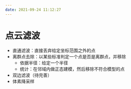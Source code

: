 ```yaml
---
date: 2021-09-24 11:12:27
---
```

# 点云滤波
- 直通滤波：直接丢弃给定坐标范围之外的点
- 离群点去除：以某些标准判定一个点是否是离群点，并移除
  - 依据半径：给定一个半径
  - 统计：在邻域内做正态建模，然后移除不符合模型的点
- 双边滤波（待完善）
- 体素降采样